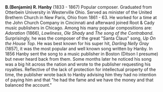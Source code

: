 
**B.(Benjamin) R. Hanby** (1833 - 1867) Popular composer. Graduated from Otterbein University in Westerville Ohio. Served as minister of the United Brethern Church in New Paris, Ohio from 1861 - 63. He worked for a time at the John Church Company in Cincinnati and afterward joined Root & Cady music publishers in Chicago. Among his many popular compositions are: *Adoration* (1866), *Lowliness*, *Ole Shady* and *The song of the Contraband*. Surprisingly, he was the composer of the great "Santa Claus" song, *Up On the House Top*. He was best known for his super hit, *Darling Nelly Gray* (1857), it was the most popular and well known song written by Hanby. In 1856 Hanby sent the song to a music publisher in Boston (Ditson I presume) but never heard back from them. Some months later he noticed his song was a big hit across the nation and wrote to the publisher requesting his royalties. Reflective of the lack of protection for intellectual property of the time, the publisher wrote back to Hanby advising him they had no intention of paying him and that "he had the fame and we have the money and that balanced the account."